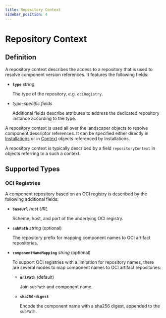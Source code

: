 ```yaml
---
title: Repository Context
sidebar_position: 4
---
```


# Repository Context

## Definition

A repository context describes the access to a repository that is used to resolve component version references.
It features the following fields:

- **`type`** *string*
  
  The type of the repository, e.g. `ociRegistry`.

- *type-specific fields*

  Additional fields describe attributes to address the dedicated repository instance according to the type.

A repository context is used all over the landscaper objects to resolve component descriptor references. It can be specified either directly in [Installations](./Installations.md#component-descriptor) or in [Context](./Context.md) objects referenced by Installations.

A repository context is typically described by a field `repositoryContext` in objects referring to a such a context.

## Supported Types

### OCI Registries

A component repository based on an OCI registry is described by the following additional fields:

- **`baseUrl`** *host URL*

  Scheme, host, and port of the underlying OCI registry.

- **`subPath`** *string* (optional)

  The repository prefix for mapping component names to OCI artifact repositories.

- **`componentNameMapping`** *string* (optional)

  To support OCI registries with a limitation for repository names, there are several modes to map component names to OCI artifact repositories:

  - **`urlPath`** (default)

    Join `subPath` and component name.
  
  - **`sha256-digest`**

    Encode the component name with a sha256 digest, appended to the `subPath`.
